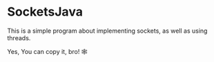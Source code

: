 # SocketsJava
This is a simple program about implementing sockets, as well as using threads. 

Yes, You can copy it, bro! 🕸️
